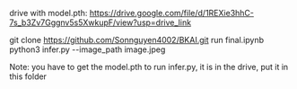 drive with model.pth: https://drive.google.com/file/d/1REXie3hhC-7s_b3Zv7Gggnv5s5XwkupF/view?usp=drive_link

git clone https://github.com/Sonnguyen4002/BKAI.git 
run final.ipynb
python3 infer.py --image_path image.jpeg


Note: you have to get the model.pth to run infer.py, it is in the drive, put it in this folder

